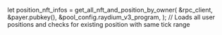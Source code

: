 let position_nft_infos = get_all_nft_and_position_by_owner(
    &rpc_client,
    &payer.pubkey(),
    &pool_config.raydium_v3_program,
);
// Loads all user positions and checks for existing position with same tick range